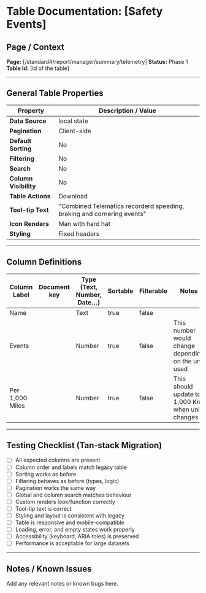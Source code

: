 # Table Documentation: [Safety Events]

## Page / Context
**Page:** [/standard#/report/manager/summary/telemetry]
**Status:** Phase 1
**Table Id:** [Id of the table]

---

## General Table Properties

| Property             | Description / Value |
|----------------------|---------------------|
| **Data Source**      | local state |
| **Pagination**       | Client-side |
| **Default Sorting**  | No |
| **Filtering**        | No |
| **Search**           | No |
| **Column Visibility**| No |
| **Table Actions**    | Download |
| **Tool-tip Text**    | "Combined Telematics recorderd speeding, braking and cornering events" |
| **Icon Renders**     | Man with hard hat |
| **Styling**          | Fixed headers |

---

## Column Definitions

| Column Label   | Document key | Type (Text, Number, Date…) | Sortable | Filterable | Notes |
|----------------|--------------|----------------------------|----------|------------|-------|
|Name            |              |Text                        |true      |false       |       |
|Events          |              |Number                      |true      |false       |This number would change depending on the unit used |
|Per 1,000 Miles |              |Number                      |true      |false       |This should update to 1,000 Km when unit changes |

---

## Testing Checklist (Tan-stack Migration)

- [ ] All expected columns are present
- [ ] Column order and labels match legacy table
- [ ] Sorting works as before
- [ ] Filtering behaves as before (types, logic)
- [ ] Pagination works the same way
- [ ] Global and column search matches behaviour
- [ ] Custom renders look/function correctly
- [ ] Tool-tip text is correct
- [ ] Styling and layout is consistent with legacy
- [ ] Table is responsive and mobile-compatible
- [ ] Loading, error, and empty states work properly
- [ ] Accessibility (keyboard, ARIA roles) is preserved
- [ ] Performance is acceptable for large datasets

---

## Notes / Known Issues

Add any relevant notes or known bugs here.
